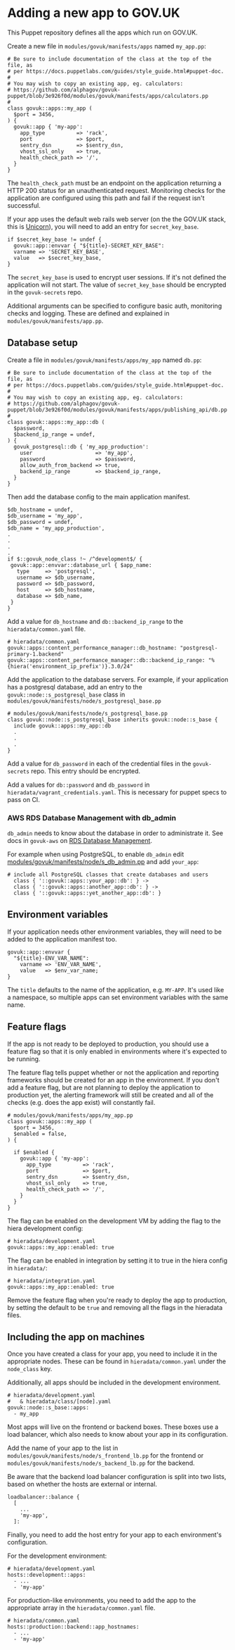 # Adding a new app to GOV.UK

This Puppet repository defines all the apps which run on GOV.UK.

Create a new file in `modules/govuk/manifests/apps` named `my_app.pp`:

```
# Be sure to include documentation of the class at the top of the file, as
# per https://docs.puppetlabs.com/guides/style_guide.html#puppet-doc.
#
# You may wish to copy an existing app, eg. calculators:
# https://github.com/alphagov/govuk-puppet/blob/3e926f0d/modules/govuk/manifests/apps/calculators.pp
#
class govuk::apps::my_app (
  $port = 3456,
) {
  govuk::app { 'my-app':
    app_type          => 'rack',
    port              => $port,
    sentry_dsn        => $sentry_dsn,
    vhost_ssl_only    => true,
    health_check_path => '/',
  }
}
```

The `health_check_path` must be an endpoint on the application returning a
HTTP 200 status for an unauthenticated request. Monitoring checks for the application are
configured using this path and fail if the request isn't successful.

If your app uses the default web rails web server (on the the GOV.UK stack, this is [Unicorn](https://rubygems.org/gems/unicorn/versions/5.1.0)), you will need to add an entry for `secret_key_base`.

```
if $secret_key_base != undef {
  govuk::app::envvar { "${title}-SECRET_KEY_BASE":
  varname => 'SECRET_KEY_BASE',
  value   => $secret_key_base,
}
```

The `secret_key_base` is used to encrypt user sessions. If it's not defined the application will not start. The value of
`secret_key_base` should be encrypted in the `govuk-secrets` repo.

Additional arguments can be specified to configure basic auth, monitoring checks and logging.
These are defined and explained in `modules/govuk/manifests/app.pp`.

## Database setup

Create a file in `modules/govuk/manifests/apps/my_app` named `db.pp`:

```
# Be sure to include documentation of the class at the top of the file, as
# per https://docs.puppetlabs.com/guides/style_guide.html#puppet-doc.
#
# You may wish to copy an existing app, eg. calculators:
# https://github.com/alphagov/govuk-puppet/blob/3e926f0d/modules/govuk/manifests/apps/publishing_api/db.pp
#
class govuk::apps::my_app::db (
  $password,
  $backend_ip_range = undef,
) {
  govuk_postgresql::db { 'my_app_production':
    user                    => 'my_app',
    password                => $password,
    allow_auth_from_backend => true,
    backend_ip_range        => $backend_ip_range,
  }
}
```

Then add the database config to the main application manifest.

```
$db_hostname = undef,
$db_username = 'my_app',
$db_password = undef,
$db_name = 'my_app_production',
.
.
.
.
if $::govuk_node_class !~ /^development$/ {
 govuk::app::envvar::database_url { $app_name:
   type     => 'postgresql',
   username => $db_username,
   password => $db_password,
   host     => $db_hostname,
   database => $db_name,
 }
}
```

Add a value for `db_hostname` and `db::backend_ip_range` to the `hieradata/common.yaml` file.

```
# hieradata/common.yaml
govuk::apps::content_performance_manager::db_hostname: "postgresql-primary-1.backend"
govuk::apps::content_performance_manager::db::backend_ip_range: "%{hiera('environment_ip_prefix')}.3.0/24"
```

Add the application to the database servers. For example, if your application has a
postgresql database, add an entry to the `govuk::node::s_postgresql_base` class in `modules/govuk/manifests/node/s_postgresql_base.pp`

```
# modules/govuk/manifests/node/s_postgresql_base.pp
class govuk::node::s_postgresql_base inherits govuk::node::s_base {
  include govuk::apps::my_app::db
  .
  .
  .
}
```

Add a value for `db_password` in each of the credential files in the `govuk-secrets` repo.
This entry should be encrypted.

Add a values for `db::password` and `db_password` in `hieradata/vagrant_credentials.yaml`.
This is necessary for puppet specs to pass on CI.

### AWS RDS Database Management with db_admin

`db_admin` needs to know about the database in order to administrate it. See docs in `govuk-aws` on [RDS Database Management](https://github.com/alphagov/govuk-aws/blob/master/doc/guides/rds-database-management.md).

For example when using PostgreSQL, to enable `db_admin` edit [modules/govuk/manifests/node/s_db_admin.pp](https://github.com/alphagov/govuk-puppet/blob/master/modules/govuk/manifests/node/s_db_admin.pp) and add `your_app`:

```
# include all PostgreSQL classes that create databases and users
  class { '::govuk::apps::your_app::db': } ->
  class { '::govuk::apps::another_app::db': } ->
  class { '::govuk::apps::yet_another_app::db': }
```

## Environment variables

If your application needs other environment variables, they will need to be added to
the application manifest too.

```
govuk::app::envvar {
  "${title}-ENV_VAR_NAME":
    varname => 'ENV_VAR_NAME',
    value   => $env_var_name;
}
```

The `title` defaults to the name of the application, e.g. `MY-APP`. It's used like a namespace,
so multiple apps can set environment variables with the same name.

## Feature flags

If the app is not ready to be deployed to production, you should use a feature
flag so that it is only enabled in environments where it's expected to be running.

The feature flag tells puppet whether or not the application and reporting frameworks should be created for an app in the environment.
If you don't add a feature flag, but are not planning to deploy the application to production yet, the alerting framework will still be created and all of the checks (e.g. does the app exist) will constantly fail.

```
# modules/govuk/manifests/apps/my_app.pp
class govuk::apps::my_app (
  $port = 3456,
  $enabled = false,
) {

  if $enabled {
    govuk::app { 'my-app':
      app_type          => 'rack',
      port              => $port,
      sentry_dsn        => $sentry_dsn,
      vhost_ssl_only    => true,
      health_check_path => '/',
    }
  }
}
```

The flag can be enabled on the development VM by adding the flag to the hiera
development config:

```
# hieradata/development.yaml
govuk::apps::my_app::enabled: true
```

The flag can be enabled in integration by setting it to true in the hiera
config in `hieradata/`:

```
# hieradata/integration.yaml
govuk::apps::my_app::enabled: true
```

Remove the feature flag when you're ready to deploy the app to production, by
setting the default to be `true` and removing all the flags in the hieradata
files.

## Including the app on machines

Once you have created a class for your app, you need to include it in the appropriate nodes.
These can be found in `hieradata/common.yaml` under the `node_class` key.

Additionally, all apps should be included in the development environment.

```
# hieradata/development.yaml
#   & hieradata/class/[node].yaml
govuk::node::s_base::apps:
  - my_app
```

Most apps will live on the frontend or backend boxes. These boxes use a load balancer, which
also needs to know about your app in its configuration.

Add the name of your app to the list in `modules/govuk/manifests/node/s_frontend_lb.pp` for
the frontend or `modules/govuk/manifests/node/s_backend_lb.pp` for the backend.

Be aware that the backend load balancer configuration is split into two lists, based
on whether the hosts are external or internal.

```
loadbalancer::balance {
  [
    ...
    'my-app',
  ]:
```

Finally, you need to add the host entry for your app to each environment's configuration.

For the development environment:

```
# hieradata/development.yaml
hosts::development::apps:
  - ...
  - 'my-app'
```

For production-like environments, you need to add the app to the appropriate
array in the `hieradata/common.yaml` file.

```
# hieradata/common.yaml
hosts::production::backend::app_hostnames:
  - ...
  - 'my-app'
```
